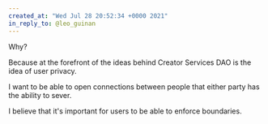```yaml
---
created_at: "Wed Jul 28 20:52:34 +0000 2021"
in_reply_to: @leo_guinan
---
```


Why?

Because at the forefront of the ideas behind Creator Services DAO is the idea of user privacy. 

I want to be able to open connections between people that either party has the ability to sever. 

I believe that it's important for users to be able to enforce boundaries.